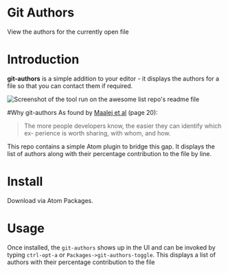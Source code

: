 # Git Authors
View the authors for the currently open file

# Introduction
**git-authors** is a simple addition to your editor - it displays the authors for a file so that you can contact them if required.

![Screenshot of the tool run on the awesome list repo's readme file](https://raw.githubusercontent.com/groktools/git-authors/master/git-authors.png)

#Why git-authors
As found by [Maalej et al](https://mobis.informatik.uni-hamburg.de/wp-content/uploads/2014/06/TOSEM-Maalej-Comprehension-PrePrint2.pdf) (page 20):
> The more people developers know, the easier they can identify which ex- perience is worth sharing, with whom, and how.

This repo contains a simple Atom plugin to bridge this gap. It displays the list of authors along with their percentage contribution to the file by line.

# Install

Download via Atom Packages.

# Usage

Once installed, the `git-authors` shows up in the UI and can be invoked by typing `ctrl-opt-a` or `Packages->git-authors-toggle`. This displays a list of authors with their percentage contribution to the file
